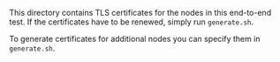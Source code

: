 This directory contains TLS certificates for the nodes in this end-to-end test. If the certificates have to be renewed,
simply run `generate.sh`.

To generate certificates for additional nodes you can specify them in `generate.sh`.
